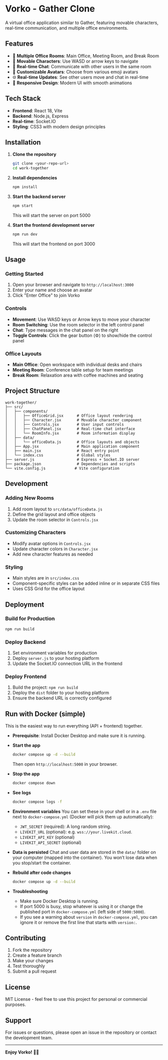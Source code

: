 # Vorko - Gather Clone

A virtual office application similar to Gather, featuring movable characters, real-time communication, and multiple office environments.

## Features

- 🏢 **Multiple Office Rooms**: Main Office, Meeting Room, and Break Room
- 👥 **Movable Characters**: Use WASD or arrow keys to navigate
- 💬 **Real-time Chat**: Communicate with other users in the same room
- 🎨 **Customizable Avatars**: Choose from various emoji avatars
- 🌐 **Real-time Updates**: See other users move and chat in real-time
- 📱 **Responsive Design**: Modern UI with smooth animations

## Tech Stack

- **Frontend**: React 18, Vite
- **Backend**: Node.js, Express
- **Real-time**: Socket.IO
- **Styling**: CSS3 with modern design principles

## Installation

1. **Clone the repository**
   ```bash
   git clone <your-repo-url>
   cd work-together
   ```

2. **Install dependencies**
   ```bash
   npm install
   ```

3. **Start the backend server**
   ```bash
   npm start
   ```
   This will start the server on port 5000

4. **Start the frontend development server**
   ```bash
   npm run dev
   ```
   This will start the frontend on port 3000

## Usage

### Getting Started

1. Open your browser and navigate to `http://localhost:3000`
2. Enter your name and choose an avatar
3. Click "Enter Office" to join Vorko

### Controls

- **Movement**: Use WASD keys or Arrow keys to move your character
- **Room Switching**: Use the room selector in the left control panel
- **Chat**: Type messages in the chat panel on the right
- **Toggle Controls**: Click the gear button (⚙) to show/hide the control panel

### Office Layouts

- **Main Office**: Open workspace with individual desks and chairs
- **Meeting Room**: Conference table setup for team meetings
- **Break Room**: Relaxation area with coffee machines and seating

## Project Structure

```
work-together/
├── src/
│   ├── components/
│   │   ├── OfficeGrid.jsx      # Office layout rendering
│   │   ├── Character.jsx       # Movable character component
│   │   ├── Controls.jsx        # User input controls
│   │   ├── ChatPanel.jsx       # Real-time chat interface
│   │   └── RoomInfo.jsx        # Room information display
│   ├── data/
│   │   └── officeData.js       # Office layouts and objects
│   ├── App.jsx                 # Main application component
│   ├── main.jsx                # React entry point
│   └── index.css               # Global styles
├── server.js                   # Express + Socket.IO server
├── package.json                # Dependencies and scripts
└── vite.config.js             # Vite configuration
```

## Development

### Adding New Rooms

1. Add room layout to `src/data/officeData.js`
2. Define the grid layout and office objects
3. Update the room selector in `Controls.jsx`

### Customizing Characters

- Modify avatar options in `Controls.jsx`
- Update character colors in `Character.jsx`
- Add new character features as needed

### Styling

- Main styles are in `src/index.css`
- Component-specific styles can be added inline or in separate CSS files
- Uses CSS Grid for the office layout

## Deployment

### Build for Production

```bash
npm run build
```

### Deploy Backend

1. Set environment variables for production
2. Deploy `server.js` to your hosting platform
3. Update the Socket.IO connection URL in the frontend

### Deploy Frontend

1. Build the project: `npm run build`
2. Deploy the `dist` folder to your hosting platform
3. Ensure the backend URL is correctly configured

## Run with Docker (simple)

This is the easiest way to run everything (API + frontend) together.

- **Prerequisite**: Install Docker Desktop and make sure it is running.

- **Start the app**
  ```bash
  docker compose up -d --build
  ```
  Then open `http://localhost:5000` in your browser.

- **Stop the app**
  ```bash
  docker compose down
  ```

- **See logs**
  ```bash
  docker compose logs -f
  ```

- **Environment variables**
  You can set these in your shell or in a `.env` file next to `docker-compose.yml` (Docker will pick them up automatically):
  - `JWT_SECRET` (required): A long random string.
  - `LIVEKIT_URL` (optional): e.g. `wss://your.livekit.cloud`.
  - `LIVEKIT_API_KEY` (optional)
  - `LIVEKIT_API_SECRET` (optional)

- **Data is persisted**
  Chat and user data are stored in the `data/` folder on your computer (mapped into the container). You won’t lose data when you stop/start the container.

- **Rebuild after code changes**
  ```bash
  docker compose up -d --build
  ```

- **Troubleshooting**
  - Make sure Docker Desktop is running.
  - If port 5000 is busy, stop whatever is using it or change the published port in `docker-compose.yml` (left side of `5000:5000`).
  - If you see a warning about `version` in `docker-compose.yml`, you can ignore it or remove the first line that starts with `version:`.

## Contributing

1. Fork the repository
2. Create a feature branch
3. Make your changes
4. Test thoroughly
5. Submit a pull request

## License

MIT License - feel free to use this project for personal or commercial purposes.

## Support

For issues or questions, please open an issue in the repository or contact the development team.

---

**Enjoy Vorko! 🏢✨**